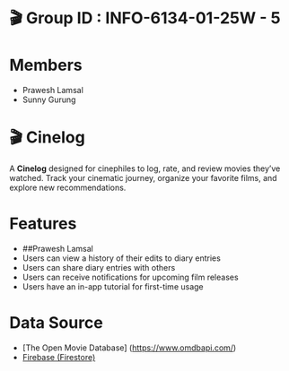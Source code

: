 # 🎬 Group ID : INFO-6134-01-25W - 5
# Members
- Prawesh Lamsal
- Sunny Gurung

# 🎬 Cinelog
A **Cinelog** designed for cinephiles to log, rate, and review movies they’ve watched. Track your cinematic journey, organize your favorite films, and explore new recommendations.

#  Features
-   ##Prawesh Lamsal
  - Users can view a history of their edits to diary entries
  - Users can share diary entries with others
  - Users can receive notifications for upcoming film releases
  - Users have an in-app tutorial for first-time usage

#  Data Source
- [The Open Movie Database] (https://www.omdbapi.com/)
- [Firebase (Firestore)](https://console.firebase.google.com/project/cinelog-78efc/firestore/databases/-default-/data)